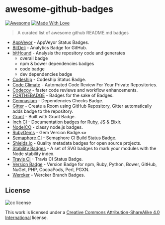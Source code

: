 # awesome-github-badges

[![Awesome](https://cdn.rawgit.com/sindresorhus/awesome/d7305f38d29fed78fa85652e3a63e154dd8e8829/media/badge.svg)](https://github.com/sindresorhus/awesome) [![Made With Love](https://img.shields.io/badge/Made%20With-Love-orange.svg)](https://github.com/chetanraj/awesome-github-badges)

> A curated list of awesome github README.md badges 

+ [AppVeyor](https://www.appveyor.com/docs/status-badges) - AppVeyor Status Badges.
+ [BitDeli](https://bitdeli.com/) - Analytics Badge for GitHub.
+ [bitHound](https://www.bithound.io/) - Analysis the repository code and generates 
	+ overall badge
	+ npm & bower dependencies badges
	+ code badge
	+ dev dependencies badge
+ [Codeship](https://codeship.com/documentation/faq/codeship-badge/) - Codeship Status Badge.
+ [Code Climate](https://codeclimate.com) - Automated Code Review For Your Private Repositories.
+ [Codecov](https://codecov.io) - faster code reviews and workflow enhancements.
+ [FORTHEBADGE](http://forthebadge.com/) - Badges for the sake of Badges.
+ [Gemnasium](https://gemnasium.com/) - Dependencies Checks Badge.
+ [Gitter](https://gitter.im) - Create a Room using GitHub Repository, Gitter automatically adds badge to the repository.
+ [Grunt](http://gruntjs.com/built-with-grunt-badge) - Built with Grunt Badge.
+ [Inch CI](http://inch-ci.org/) - Documentation badges for Ruby, JS & Elixir.
+ [NodeICO](https://nodei.co/) - classy node.js badges.
+ [RubyGems](https://rubygems.org/) - Gem Version Badge.«» 
+ [Semaphore CI](https://semaphoreci.com/docs/how-to-get-build-badge.html) - Semaphore CI Build Status Badge.
+ [Shields.io](http://shields.io/) - Quality metadata badges for open source projects.
+ [Stability Badges](https://github.com/badges/stability-badges) - A set of SVG badges to mark your modules with the Node stability index.
+ [Travis CI](https://docs.travis-ci.com/user/status-images/) - Travis CI Status Badge.
+ [Version Badge](https://badge.fury.io/) - Version Badge for npm, Ruby, Python, Bower, GitHub, NuGet, PHP, CocoaPods, Perl, PGXN.
+ [Wercker](http://blog.wercker.com/2014/02/10/branch-badges.html) - Wercker Branch Badges.

## License

![cc license](http://i.creativecommons.org/l/by-sa/4.0/88x31.png)

This work is licensed under a [Creative Commons Attribution-ShareAlike 4.0 International](http://creativecommons.org/licenses/by-sa/4.0/) license.